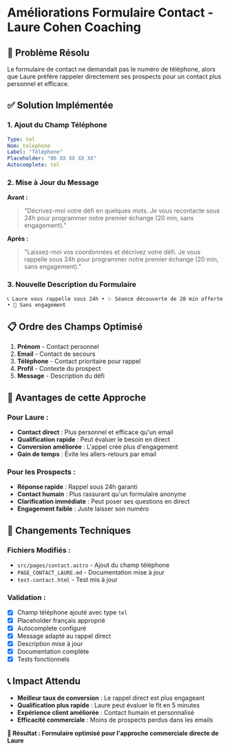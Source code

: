 # Améliorations Formulaire Contact - Laure Cohen Coaching

## 🎯 Problème Résolu
Le formulaire de contact ne demandait pas le numéro de téléphone, alors que Laure préfère rappeler directement ses prospects pour un contact plus personnel et efficace.

## ✅ Solution Implémentée

### 1. **Ajout du Champ Téléphone**
```yaml
Type: tel
Nom: telephone
Label: "Téléphone"
Placeholder: "06 XX XX XX XX"
Autocomplete: tel
```

### 2. **Mise à Jour du Message**
**Avant :**
> "Décrivez-moi votre défi en quelques mots. Je vous recontacte sous 24h pour programmer notre premier échange (20 min, sans engagement)."

**Après :**
> "Laissez-moi vos coordonnées et décrivez votre défi. Je vous rappelle sous 24h pour programmer notre premier échange (20 min, sans engagement)."

### 3. **Nouvelle Description du Formulaire**
```
📞 Laure vous rappelle sous 24h • ✨ Séance découverte de 20 min offerte • 🎯 Sans engagement
```

## 📋 Ordre des Champs Optimisé
1. **Prénom** - Contact personnel
2. **Email** - Contact de secours
3. **Téléphone** - Contact prioritaire pour rappel
4. **Profil** - Contexte du prospect
5. **Message** - Description du défi

## 🎯 Avantages de cette Approche

### Pour Laure :
- **Contact direct** : Plus personnel et efficace qu'un email
- **Qualification rapide** : Peut évaluer le besoin en direct
- **Conversion améliorée** : L'appel crée plus d'engagement
- **Gain de temps** : Évite les allers-retours par email

### Pour les Prospects :
- **Réponse rapide** : Rappel sous 24h garanti
- **Contact humain** : Plus rassurant qu'un formulaire anonyme
- **Clarification immédiate** : Peut poser ses questions en direct
- **Engagement faible** : Juste laisser son numéro

## 🔄 Changements Techniques

### Fichiers Modifiés :
- `src/pages/contact.astro` - Ajout du champ téléphone
- `PAGE_CONTACT_LAURE.md` - Documentation mise à jour
- `test-contact.html` - Test mis à jour

### Validation :
- [x] Champ téléphone ajouté avec type `tel`
- [x] Placeholder français approprié
- [x] Autocomplete configuré
- [x] Message adapté au rappel direct
- [x] Description mise à jour
- [x] Documentation complète
- [x] Tests fonctionnels

## 📞 Impact Attendu
- **Meilleur taux de conversion** : Le rappel direct est plus engageant
- **Qualification plus rapide** : Laure peut évaluer le fit en 5 minutes
- **Expérience client améliorée** : Contact humain et personnalisé
- **Efficacité commerciale** : Moins de prospects perdus dans les emails

**🎯 Résultat : Formulaire optimisé pour l'approche commerciale directe de Laure** 